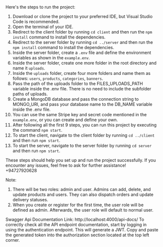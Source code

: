 Here's the steps to run the project:

1. Download or clone the project to your preferred IDE, but Visual Studio Code is recommended.
2. Open the terminal of your IDE.
3. Redirect to the client folder by running `cd client` and then run the `npm install` command to install the dependencies.
4. Redirect to the server folder by running `cd ../server` and then run the `npm install` command to install the dependencies.
5. Inside the server folder, create a `.env` file and define the environment variables as shown in the `example.env`.
6. Inside the server folder, create one more folder in the root directory and name it `uploads`.
7. Inside the `uploads` folder, create four more folders and name them as follows: `users`, `products`, `categories`, `banners`.
8. Pass the path of the uploads folder to the FILES_UPLOADS_PATH variable inside the .env file. There is no need to include the subfolder paths of uploads.
9. Create a MongoDB database and pass the connection string to MONGO_URI, and pass your database name to the DB_NAME variable inside the .env file.
10. You can use the same Stripe key and secret code mentioned in the `example.env`, or you can create and define your own.
11. After following all the first 9 steps, you can run this project by executing the command `npm start`.
12. To start the client, navigate to the client folder by running `cd ../client` and then run `npm start`.
13. To start the server, navigate to the server folder by running `cd server` and then run `npm start`.

These steps should help you set up and run the project successfully. If you encounter any issues, feel free to ask for further assistance!
+94727920628

Note:

1. There will be two roles: admin and user. Admins can add, delete, and update products and users. They can also dispatch orders and update delivery statuses.
2. When you create or register for the first time, the user role will be defined as admin. Afterwards, the user role will default to normal user.

Swagger Api Documentation Link: http://localhost:4000/api-docs/
To correctly check all the API endpoint documentation, start by logging in using the authentication endpoint. This will generate a JWT. Copy and paste the generated token into the authorization section located at the top left corner.
